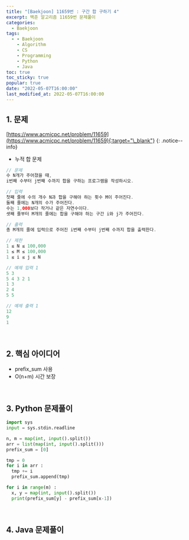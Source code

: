 ```yaml
---
title: "[Baekjoon] 11659번 : 구간 합 구하기 4"
excerpt: 백준 알고리즘 11659번 문제풀이
categories:
  - Baekjoon
tags:
  - - Baekjoon
    - Algorithm
    - CS
    - Programming
    - Python
    - Java
toc: true
toc_sticky: true
popular: true
date: "2022-05-07T16:00:00"
last_modified_at: 2022-05-07T16:00:00
---
```


## 1. 문제

[https://www.acmicpc.net/problem/11659](https://www.acmicpc.net/problem/11659){:target="\_blank"}
{: .notice--info}

- 누적 합 문제

```java
// 문제
수 N개가 주어졌을 때, 
i번째 수부터 j번째 수까지 합을 구하는 프로그램을 작성하시오.

// 입력
첫째 줄에 수의 개수 N과 합을 구해야 하는 횟수 M이 주어진다. 
둘째 줄에는 N개의 수가 주어진다. 
수는 1,000보다 작거나 같은 자연수이다. 
셋째 줄부터 M개의 줄에는 합을 구해야 하는 구간 i와 j가 주어진다.

// 출력
총 M개의 줄에 입력으로 주어진 i번째 수부터 j번째 수까지 합을 출력한다.

// 제한
1 ≤ N ≤ 100,000
1 ≤ M ≤ 100,000
1 ≤ i ≤ j ≤ N

// 예제 입력 1 
5 3
5 4 3 2 1
1 3
2 4
5 5

// 예제 출력 1 
12
9
1
```

<br>

## 2. 핵심 아이디어

- prefix_sum 사용
- O(n+m) 시간 보장

<br>

## 3. Python 문제풀이

```python
import sys
input = sys.stdin.readline

n, m = map(int, input().split())
arr = list(map(int, input().split()))
prefix_sum = [0]

tmp = 0
for i in arr :
  tmp += i
  prefix_sum.append(tmp)

for i in range(m) :
  x, y = map(int, input().split())
  print(prefix_sum[y] - prefix_sum[x-1])
```

<br>

## 4. Java 문제풀이

```java

```

